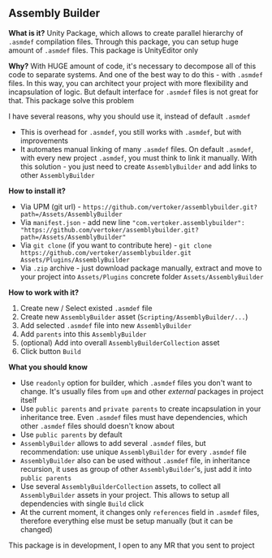 ﻿## Assembly Builder

**What is it?** Unity Package, which allows to create parallel hierarchy of `.asmdef` 
compilation files. Through this package, you can setup huge amount of `.asmdef` files.
This package is UnityEditor only

**Why?** With HUGE amount of code, it's necessary to decompose all of this code to 
separate systems. And one of the best way to do this - with `.asmdef` files. In this way, you can 
architect your project with more flexibility and incapsulation of logic. But default interface for `.asmdef`
files is not great for that. This package solve this problem

I have several reasons, why you should use it, instead of default `.asmdef`
- This is overhead for `.asmdef`, you still works with `.asmdef`, but with improvements
- It automates manual linking of many `.asmdef` files. On default `.asmdef`, with every
new project `.asmdef`, you must think to link it manually. With this solution - you 
just need to create `AssemblyBuilder` and add links to other `AssemblyBuilder`

**How to install it?**
- Via UPM (git url) - `https://github.com/vertoker/assemblybuilder.git?path=/Assets/AssemblyBuilder`
- Via `manifest.json` - add new line `"com.vertoker.assemblybuilder": "https://github.com/vertoker/assemblybuilder.git?path=/Assets/AssemblyBuilder"`
- Via `git clone` (if you want to contribute here) - `git clone https://github.com/vertoker/assemblybuilder.git Assets/Plugins/AssemblyBuilder`
- Via `.zip` archive - just download package manually, extract and move to your project into `Assets/Plugins` concrete folder `Assets/AssemblyBuilder`

**How to work with it?**
1. Create new / Select existed `.asmdef` file
2. Create new `AssemblyBuilder` asset (`Scripting/AssemblyBuilder/...`)
3. Add selected `.asmdef` file into new `AssemblyBuilder`
4. Add `parents` into this `AssemblyBuilder`
5. (optional) Add into overall `AssemblyBuilderCollection` asset
6. Click button `Build`

**What you should know**
- Use `readonly` option for builder, which `.asmdef` files you don't want to change. 
It's usually files from `upm` and other _external_ packages in project itself
- Use `public parents` and `private parents` to create incapsulation 
in your inheritance tree. Even `.asmdef` files must have dependencies, 
which other `.asmdef` files should doesn't know about
- Use `public parents` by default
- `AssemblyBuilder` allows to add several `.asmdef` files, but recommendation:
use unique `AssemblyBuilder` for every `.asmdef` file
- `AssemblyBuilder` also can be used without `.asmdef` file, in inheritance
recursion, it uses as group of other `AssemblyBuilder`'s, 
just add it into `public parents`
- Use several `AssemblyBuilderCollection` assets, to collect all `AssemblyBuilder` assets
in your project. This allows to setup all dependencies with single `Build` click
- At the current moment, it changes only `references` field in `.asmdef` files, therefore
everything else must be setup manually (but it can be changed)

This package is in development, I open to any MR that you sent to project
